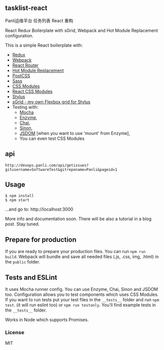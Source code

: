 ## tasklist-react

Panli运维平台 任务列表  React 重构


React Redux Boilerplate with sGrid, Webpack and Hot Module Replacement configuration.

This is a simple React boilerplate with:

- [Redux](http://redux.js.org/)
- [Webpack](https://www.npmjs.com/package/webpack)
- [React Router](https://www.npmjs.com/package/react-router)
- [Hot Module Replacement](https://webpack.github.io/docs/hot-module-replacement-with-webpack.html)
- [PostCSS](https://github.com/postcss/postcss)
- [Sass](http://sass-lang.com/)
- [CSS Modules](https://github.com/css-modules/css-modules)
- [React CSS Modules](https://github.com/gajus/react-css-modules)
- [Stylus](https://www.npmjs.com/package/stylus)
- [sGrid - my own Flexbox grid for Stylus](http://stylusgrid.com)
- Testing with:
  - [Mocha](https://mochajs.org/)
  - [Enzyme](http://airbnb.io/enzyme/),
  - [Chai](http://chaijs.com/),
  - [Sinon](http://sinonjs.org/),
  - [JSDOM](https://github.com/tmpvar/jsdom) [when you want to use 'mount' from Enzyme],
  - You can even test CSS Modules

## api

```
http://devops.panli.com/api/getissues?gitusername=SoftwareTest&gitreponame=Panli&pageid=1
```

## Usage

```
$ npm install
$ npm start
```
...and go to: http://localhost:3000

More info and documentation soon. There will be also a tutorial in a blog post. Stay tuned.

## Prepare for production

If you are ready to prepare your production files. You can run `npm run build`. Webpack will bundle and save all needed files (.js, .css, img, .html) in the `public` folder.

## Tests and ESLint

It uses Mocha runner config. You can use Enzyme, Chai, Sinon and JSDOM too.
Configuration allows you to test components which uses CSS Modules.
If you want to run tests put your test files in the `__tests__` folder and run `npm test`. (it will run eslint too) or `npm run testonly`.
You'll find example tests in the `__tests__` folder.


Works in Node which supports Promises.

### License

MIT

